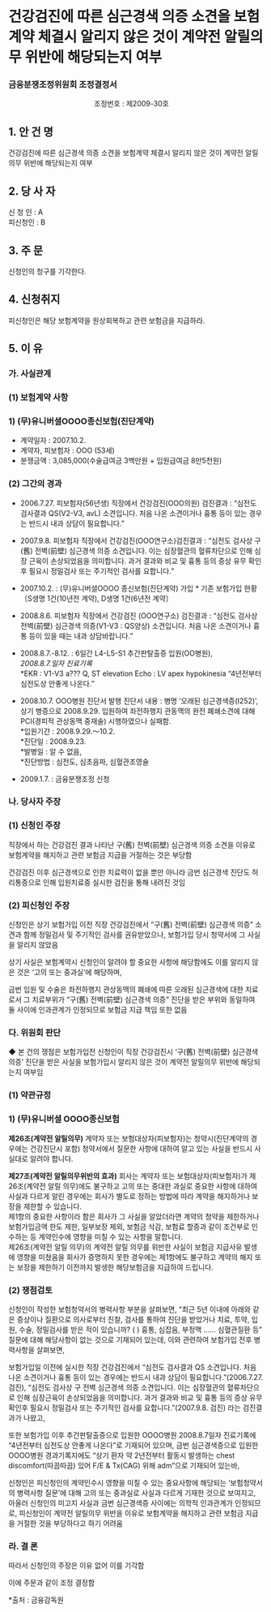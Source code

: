 # 건강검진에 따른 심근경색 의증 소견을 보험계약 체결시 알리지 않은 것이 계약전 알릴의무 위반에 해당되는지 여부

### 금융분쟁조정위원회 조정결정서 

&nbsp;&nbsp;&nbsp;&nbsp;&nbsp;&nbsp;&nbsp;&nbsp;&nbsp;&nbsp; &nbsp;&nbsp;&nbsp;&nbsp;&nbsp;&nbsp;&nbsp;&nbsp;&nbsp;&nbsp; &nbsp;&nbsp;&nbsp;&nbsp;&nbsp;&nbsp;&nbsp;&nbsp;&nbsp;&nbsp; &nbsp;&nbsp;&nbsp;&nbsp;&nbsp;&nbsp;&nbsp;&nbsp;&nbsp;&nbsp;조정번호 : 제2009-30호

## 1. 안 건 명 
건강검진에 따른 심근경색 의증 소견을 보험계약 체결시 알리지 않은 것이 계약전 알릴의무 위반에 해당되는지 여부

## 2. 당 사 자 
신 청 인  :  A<br>
피신청인  :  B

## 3. 주    문
신청인의 청구를 기각한다.

## 4. 신청취지 
피신청인은 해당 보험계약을 원상회복하고 관련 보험금을 지급하라. 

## 5. 이   유 
### 가. 사실관계 
### (1) 보험계약 사항 
### 1) (무)유니버셜OOOO종신보험(진단계약)
- 계약일자 : 2007.10.2. 
- 계약자, 피보험자 : OOO (53세)
- 분쟁금액 : 3,085,000(수술급여금 3백만원 + 입원급여금 8만5천원)

### (2) 그간의 경과
- 2006.7.27.  피보험자(56년생) 직장에서 건강검진(OOO의원) 검진결과 : “심전도 검사결과 QS(V2-V3, avL) 소견입니다. 처음 나온 소견이거나 흉통 등이 있는 경우는 반드시 내과 상담이 필요합니다.”

 - 2007.9.8.  피보험자 직장에서 건강검진(OOO연구소)검진결과 : “심전도 검사상 구(舊) 전벽(前壁) 심근경색 의증 소견입니다. 이는 심장혈관의 혈류차단으로 인해 심장 근육이 손상되었음을 의미합니다. 과거 결과와 비교 및 흉통 등의 증상 유무 확인 후 필요시 정밀검사 또는 주기적인 검사를 요합니다.”

- 2007.10.2. : (무)유니버셜OOOO 종신보험(진단계약) 가입
                * 기존 보험가입 현황〔S생명 1건(10년전 계약), D생명 1건(6년전 계약〕

- 2008.8.6.  피보험자 직장에서 건강검진 (OOO연구소) 검진결과 : “심전도 검사상 전벽(前壁) 심근경색 의증(V1-V3 : QS양상) 소견입니다. 처음 나온 소견이거나 흉통 등이 있을 때는 내과 상담바랍니다.”

- 2008.8.7.-8.12. : 6일간 L4-L5-S1 추간판탈출증 입원(OO병원),        
*2008.8.7.일자 진료기록*<br>
*EKR : V1-V3 a??? Q, ST elevation
                      Echo : LV apex hypokinesia
                      “4년전부터 심전도상 안좋게 나온다.”

- 2008.10.7.  OOO병원 진단서 발행
      진단서 내용 : 병명 ‘오래된 심근경색증(I252)’, 상기 병증으로 2008.9.29. 입원하여 좌전하행지 관동맥의 완전 폐쇄소견에 대해 PCI(경피적 관상동맥 중재술) 시행하였으나 실패함.<br>
*입원기간 : 2008.9.29.～10.2.<br>
*진단일 : 2008.9.23.<br>
*발병일 : 알 수 없음,<br>
*진단방법 : 심전도, 심초음파, 심혈관조영술

- 2009.1.7. : 금융분쟁조정 신청

### 나. 당사자 주장 

### (1) 신청인 주장 
직장에서 하는 건강검진 결과 나타난 구(舊) 전벽(前壁) 심근경색 의증 소견을 이유로 보험계약을 해지하고 관련 보험금 지급을 거절하는 것은 부당함

건강검진 이후 심근경색으로 인한 치료력이 없을 뿐만 아니라 금번 심근경색 진단도 허리통증으로 인해 입원치료중 실시한 검진을 통해 내려진 것임

### (2) 피신청인 주장
신청인은 상기 보험가입 이전 직장 건강검진에서 “구(舊) 전벽(前壁) 심근경색 의증” 소견과 함께 정밀검사 및 주기적인 검사를 권유받았으나, 보험가입 당시 청약서에 그 사실을 알리지 않았음

상기 사실은 보험계약시 신청인이 알려야 할 중요한 사항에 해당함에도 이를 알리지 않은 것은 ‘고의 또는 중과실’에 해당하며, 

금번 입원 및 수술은 좌전하행지 관상동맥의 폐쇄에 따른 오래된 심근경색에 대한 치료로서 그 치료부위가 “구(舊) 전벽(前壁) 심근경색 의증” 진단을 받은 부위와 동일하여 둘 사이에 인과관계가 인정되므로 보험금 지급 책임 또한 없음

### 다. 위원회 판단
 ◆ 본 건의 쟁점은 보험가입전 신청인이 직장 건강검진시 ‘구(舊) 전벽(前壁) 심근경색 의증’ 진단을 받은 사실을 보험가입시 알리지 않은 것이 계약전 알릴의무 위반에 해당되는지 여부임 

### (1) 약관규정  

### 1) (무)유니버셜 OOOO종신보험

  **제26조(계약전 알릴의무)**
    계약자 또는 보험대상자(피보험자)는 청약시(진단계약의 경우에는 건강진단시 포함) 청약서에서 질문한 사항에 대하여 알고 있는 사실을 반드시 사실대로 알려야 합니다.

  **제27조(계약전 알릴의무위반의 효과)**
회사는 계약자 또는 보험대상자(피보험자)가 제26조(계약전 알릴 의무)에도 불구하고 고의 또는 중대한 과실로 중요한 사항에 대하여 사실과 다르게 알린 경우에는 회사가 별도로 정하는 방법에 따라 계약을 해지하거나 보장을 제한할 수 있습니다.<br> 제1항의 중요한 사항이라 함은 회사가 그 사실을 알았더라면 계약의 청약을 제한하거나 보험가입금액 한도 제한, 일부보장 제외, 보험금 삭감, 보험료 할증과 같이 조건부로 인수하는 등 계약인수에 영향을 미칠 수 있는 사항을 말합니다.<br>
제26조(계약전 알릴 의무)의 계약전 알릴 의무를 위반한 사실이 보험금 지급사유 발생에 영향을 미쳤음을 회사가 증명하지 못한 경우에는 제1항에도 불구하고 계약의 해지 또는 보장을 제한하기 이전까지 발생한 해당보험금을 지급하여 드립니다.
  
### (2) 쟁점검토  

신청인이 작성한 보험청약서의 병력사항 부분을 살펴보면, “최근 5년 이내에 아래와 같은 증상이나 질환으로 의사로부터 진찰, 검사를 통하여 진단을 받았거나 치료, 투약, 입원, 수술, 정밀검사를 받은 적이 있습니까? (  ) 흉통, 심잡음, 부정맥 ...... 심혈관질환 등” 질문에 대해 해당사항이 없는 것으로 기재되어 있는데, 이와 관련하여 보험가입 전후 병력사항을 살펴보면, 

보험가입일 이전에 실시한 직장 건강검진에서 “심전도 검사결과 QS 소견입니다. 처음 나온 소견이거나 흉통 등이 있는 경우에는 반드시 내과 상담이 필요합니다.”(2006.7.27. 검진), “심전도 검사상 구 전벽 심근경색 의증 소견입니다. 이는 심장혈관의 혈류차단으로 인해 심장근육이 손상되었음을 의미합니다. 과거 결과와 비교 및 흉통 등의 증상 유무 확인후 필요시 정밀검사 또는 주기적인 검사를 요합니다.”(2007.9.8. 검진) 라는 검진결과가 나왔고, 

또한 보험가입 이후 추간판탈출증으로 입원한 OOOO병원 2008.8.7일자 진료기록에 “4년전부터 심전도상 안좋게 나온다”로 기재되어 있으며, 금번 심근경색증으로 입원한 OOOO병원 경과기록지에도 “상기 환자 약 2년전부터 활동시 발생하는 chest discomfort(따끔따끔) 있어 F/E & Tx(CAG) 위해 adm”으로 기재되어 있는바, 

신청인은 피신청인의 계약인수시 영향을 미칠 수 있는 중요사항에 해당되는 ‘보험청약서의 병력사항 질문’에 대해 고의 또는 중과실로 사실과 다르게 기재한 것으로 보여지고, 아울러 신청인의 미고지 사실과 금번 심근경색증 사이에는 의학적 인과관계가 인정되므로, 피신청인이 계약전 알릴의무 위반을 이유로 보험계약을 해지하고 관련 보험금 지급을 거절한 것을 부당하다고 하기 어려움


### 라. 결 론

따라서 신청인의 주장은 이유 없어 이를 기각함

이에 주문과 같이 조정 결정함

*출처 : 금융감독원
